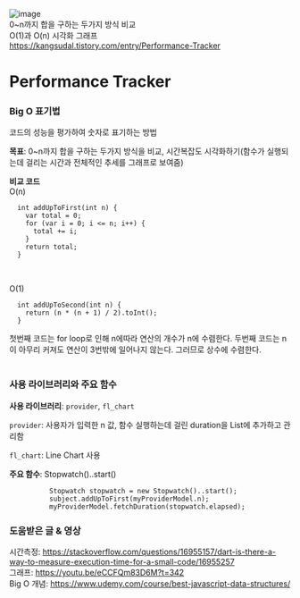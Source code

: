 
![image](https://user-images.githubusercontent.com/32862869/187009639-64d99dab-2fdb-4933-b4de-50975acaf4d0.png)  
0~n까지 합을 구하는 두가지 방식 비교  
O(1)과 O(n) 시각화 그래프  
https://kangsudal.tistory.com/entry/Performance-Tracker

# Performance Tracker

### Big O 표기법
코드의 성능을 평가하여 숫자로 표기하는 방법

**목표**: 0~n까지 합을 구하는 두가지 방식을 비교, 시간복잡도 시각화하기(함수가 실행되는데 걸리는 시간과 전체적인 추세를 그래프로 보여줌)

**비교 코드**
<br/>
O(n)

```
  int addUpToFirst(int n) {
    var total = 0;
    for (var i = 0; i <= n; i++) {
      total += i;
    }
    return total;
  }
```
<br/>

O(1)
```
  int addUpToSecond(int n) {
    return (n * (n + 1) / 2).toInt();
  }
```

첫번째 코드는 for loop로 인해 n에따라 연산의 개수가 n에 수렴한다. 두번째 코드는 n이 아무리 커져도 연산이 3번밖에 일어나지 않는다. 그러므로 상수에 수렴한다.
<br/>
<br/>

### 사용 라이브러리와 주요 함수
**사용 라이브러리**: `provider`, `fl_chart`

`provider`: 사용자가 입력한 n 값, 함수 실행하는데 걸린 duration을 List<FlSpot>에 추가하고 관리함

`fl_chart`: Line Chart 사용

**주요 함수**: Stopwatch()..start()

```
          Stopwatch stopwatch = new Stopwatch()..start();
          subject.addUpToFirst(myProviderModel.n);
          myProviderModel.fetchDuration(stopwatch.elapsed);
```

### 도움받은 글 & 영상
시간측정: https://stackoverflow.com/questions/16955157/dart-is-there-a-way-to-measure-execution-time-for-a-small-code/16955257
<br/>
그래프: https://youtu.be/eCCFQm83D6M?t=342
<br/>
Big O 개념: https://www.udemy.com/course/best-javascript-data-structures/
